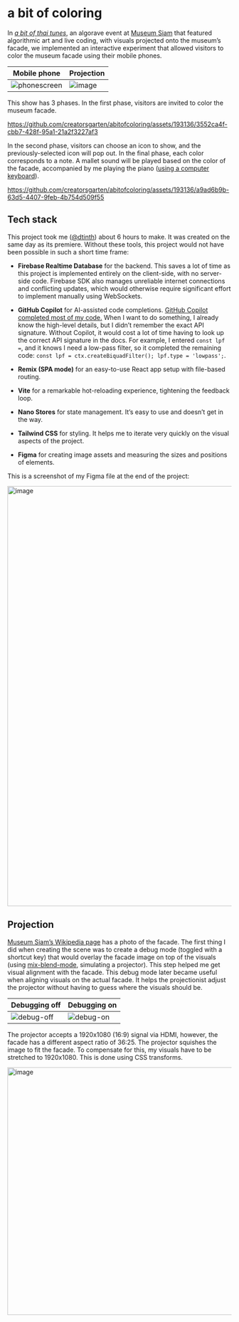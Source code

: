 # a bit of coloring

In [_a bit of thai tunes_](https://www.facebook.com/creatorsgarten/videos/1695835374279309), an algorave event at [Museum Siam](https://en.wikipedia.org/wiki/Museum_Siam) that featured algorithmic art and live coding, with visuals projected onto the museum’s facade, we implemented an interactive experiment that allowed visitors to color the museum facade using their mobile phones.

<!-- prettier-ignore -->
| Mobile phone | Projection |
| ------------ | ---------- |
| ![phonescreen](https://github.com/creatorsgarten/abitofthaitunes-interactive/assets/193136/c5ecea8c-6150-4916-9b37-f9ff9a29f1db) | ![image](https://github.com/creatorsgarten/abitofthaitunes-interactive/assets/193136/49a1f3f0-4f81-4390-847a-a839834f4246) |

This show has 3 phases. In the first phase, visitors are invited to color the museum facade.

https://github.com/creatorsgarten/abitofcoloring/assets/193136/3552ca4f-cbb7-428f-95a1-21a2f3227af3

In the second phase, visitors can choose an icon to show, and the previously-selected icon will pop out. In the final phase, each color corresponds to a note. A mallet sound will be played based on the color of the facade, accompanied by me playing the piano ([using a computer keyboard](https://docs.dt.in.th/webmidicon/midi-keybindings.html)).

https://github.com/creatorsgarten/abitofcoloring/assets/193136/a9ad6b9b-63d5-4407-9feb-4b754d509f55

## Tech stack

This project took me ([@dtinth](https://github.com/dtinth)) about 6 hours to make. It was created on the same day as its premiere. Without these tools, this project would not have been possible in such a short time frame:

- **Firebase Realtime Database** for the backend. This saves a lot of time as this project is implemented entirely on the client-side, with no server-side code. Firebase SDK also manages unreliable internet connections and conflicting updates, which would otherwise require significant effort to implement manually using WebSockets.

- **GitHub Copilot** for AI-assisted code completions. [GitHub Copilot completed most of my code.](https://twitter.com/dtinth/status/1639152753040834560) When I want to do something, I already know the high-level details, but I didn’t remember the exact API signature. Without Copilot, it would cost a lot of time having to look up the correct API signature in the docs. For example, I entered `const lpf =`, and it knows I need a low-pass filter, so it completed the remaining code: `const lpf = ctx.createBiquadFilter(); lpf.type = 'lowpass';`.

- **Remix (SPA mode)** for an easy-to-use React app setup with file-based routing.

- **Vite** for a remarkable hot-reloading experience, tightening the feedback loop.

- **Nano Stores** for state management. It’s easy to use and doesn’t get in the way.

- **Tailwind CSS** for styling. It helps me to iterate very quickly on the visual aspects of the project.

- **Figma** for creating image assets and measuring the sizes and positions of elements.

This is a screenshot of my Figma file at the end of the project:

<img width="943" alt="image" src="https://github.com/creatorsgarten/abitofcoloring/assets/193136/71c80990-0da1-4e75-a963-b7fa7e6ebdcb">

## Projection

[Museum Siam’s Wikipedia page](<https://en.wikipedia.org/wiki/Museum_Siam#/media/File:Museum_Siam_(III).jpg>) has a photo of the facade. The first thing I did when creating the scene was to create a debug mode (toggled with a shortcut key) that would overlay the facade image on top of the visuals (using [mix-blend-mode](https://developer.mozilla.org/en-US/docs/Web/CSS/mix-blend-mode), simulating a projector). This step helped me get visual alignment with the facade. This debug mode later became useful when aligning visuals on the actual facade. It helps the projectionist adjust the projector without having to guess where the visuals should be.

<!-- prettier-ignore -->
| Debugging off | Debugging on |
| ------------- | ------------ |
| ![debug-off](https://github.com/creatorsgarten/abitofcoloring/assets/193136/8d605fdf-30dc-4a38-8bd5-d12789da090b) | ![debug-on](https://github.com/creatorsgarten/abitofcoloring/assets/193136/778df542-653f-4bac-85dd-a4e435de3e2f) |

The projector accepts a 1920x1080 (16:9) signal via HDMI, however, the facade has a different aspect ratio of 36:25. The projector squishes the image to fit the facade. To compensate for this, my visuals have to be stretched to 1920x1080. This is done using CSS transforms.

<img width="556" alt="image" src="https://github.com/creatorsgarten/abitofcoloring/assets/193136/85d2138d-2ac6-433b-91b7-37d9a57f6188">
